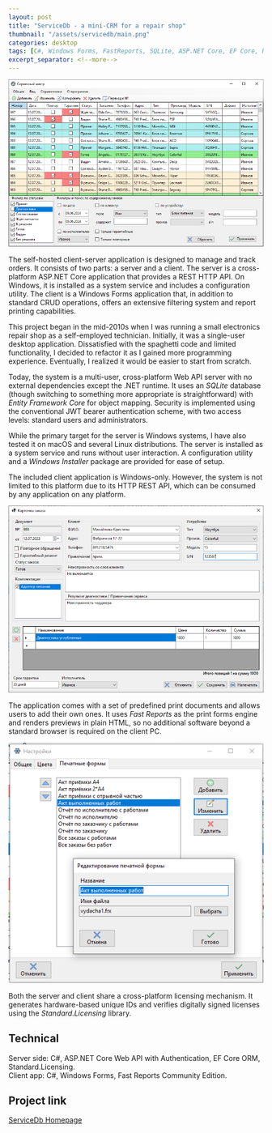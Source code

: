 ```yaml
---
layout: post
title: "ServiceDb - a mini-CRM for a repair shop"
thumbnail: "/assets/servicedb/main.png"
categories: desktop
tags: [C#, Windows Forms, FastReports, SQLite, ASP.NET Core, EF Core, REST API]
excerpt_separator: <!--more-->
---
```


![ServiceDb main window screenshot](/assets/servicedb/main.png)

The self-hosted client-server application is designed to manage and track orders. It consists of two parts: a server and a client. The server is a cross-platform ASP.NET Core application that provides a REST HTTP API. On Windows, it is installed as a system service and includes a configuration utility. The client is a Windows Forms application that, in addition to standard CRUD operations, offers an extensive filtering system and report printing capabilities.

<!--more-->

This project began in the mid-2010s when I was running a small electronics repair shop as a self-employed technician. Initially, it was a single-user desktop application. Dissatisfied with the spaghetti code and limited functionality, I decided to refactor it as I gained more programming experience. Eventually, I realized it would be easier to start from scratch.

Today, the system is a multi-user, cross-platform Web API server with no external dependencies except the .NET runtime. It uses an _SQLite_ database (though switching to something more appropriate is straightforward) with _Entity Framework Core_ for object mapping. Security is implemented using the conventional JWT bearer authentication scheme, with two access levels: standard users and administrators.

While the primary target for the server is Windows systems, I have also tested it on macOS and several Linux distributions. The server is installed as a system service and runs without user interaction. A configuration utility and a _Windows Installer_ package are provided for ease of setup.

The included client application is Windows-only. However, the system is not limited to this platform due to its HTTP REST API, which can be consumed by any application on any platform.

![ServiceDb order edit window](/assets/servicedb/order.png)

The application comes with a set of predefined print documents and allows users to add their own ones. It uses _Fast Reports_ as the print forms engine and renders previews in plain HTML, so no additional software beyond a standard browser is required on the client PC.

![ServiceDb printing forms](/assets/servicedb/printform.png)

Both the server and client share a cross-platform licensing mechanism. It generates hardware-based unique IDs and verifies digitally signed licenses using the _Standard.Licensing_ library.

## Technical

Server side: C#, ASP.NET Core Web API with Authentication, EF Core ORM, Standard.Licensing.  
Client app: C#, Windows Forms, Fast Reports Community Edition.

## Project link

<a href="http://servicedb.flexits.info" target="_blank">
  ServiceDb Homepage
</a>
